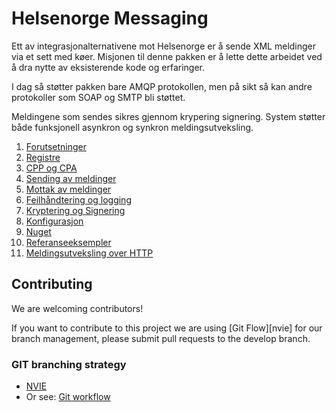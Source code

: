# Helsenorge Messaging

Ett av integrasjonalternativene mot Helsenorge er å sende XML meldinger via et sett med køer. Misjonen til denne pakken er å lette dette arbeidet ved å dra nytte av eksisterende kode og erfaringer.

I dag så støtter pakken bare AMQP protokollen, men på sikt så kan andre protokoller som SOAP og SMTP bli støttet.   

Meldingene som sendes sikres gjennom krypering signering. System støtter både funksjonell asynkron og synkron meldingsutveksling.



1. [Forutsetninger](Documentation/Forutsetninger.md "Forutsetninger")
2. [Registre](Documentation/Registre.md "Registere")
3. [CPP og CPA](Documentation/CPPA.md "CPP og CPA")
4. [Sending av meldinger](Documentation/SendeMeldinger.md "Sending av meldinger")
5. [Mottak av meldinger](Documentation/MottaMeldinger.md "Mottak av meldinger")
6. [Feilhåndtering og logging](Documentation/FeilOgLogging.md "Feilhåndtering og logging")
7. [Kryptering og Signering](Documentation/KrypteringOgSignering.md "Kryptering og Signering")
8. [Konfigurasjon](Documentation/Konfigurasjon.md "Konfigurasjon")
9. [Nuget](Documentation/Nuget.md "Nuget")
10. [Referanseeksempler](Documentation/ReferanseEksempler.md "Referanseeksempler")
11. [Meldingsutveksling over HTTP](Documentation/HTTP.md "Meldingsutveksling over HTTP")

## Contributing
We are welcoming contributors!

If you want to contribute to this project we are using [Git Flow][nvie] for our branch management, please submit pull requests to the develop branch.

### GIT branching strategy 
- [NVIE](http://nvie.com/posts/a-successful-git-branching-model/)
- Or see: [Git workflow](https://www.atlassian.com/git/workflows#!workflow-gitflow)